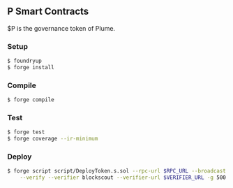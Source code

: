 ## P Smart Contracts

$P is the governance token of Plume.

### Setup

```bash
$ foundryup
$ forge install
```

### Compile

```bash
$ forge compile
```

### Test

```bash
$ forge test
$ forge coverage --ir-minimum
```

### Deploy

```bash
$ forge script script/DeployToken.s.sol --rpc-url $RPC_URL --broadcast \
    --verify --verifier blockscout --verifier-url $VERIFIER_URL -g 500 --legacy
```
